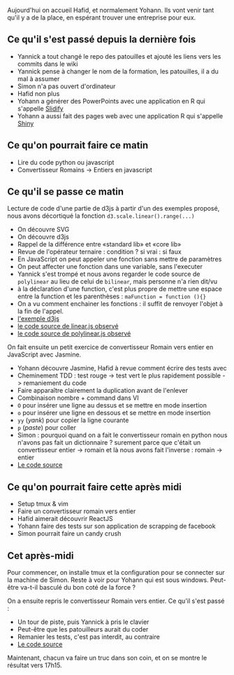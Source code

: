 
Aujourd'hui on accueil Hafid, et normalement Yohann. Ils vont venir tant qu'il
y a de la place, en espérant trouver une entreprise pour eux.

## Ce qu'il s'est passé depuis la dernière fois

* Yannick a tout changé le repo des patouilles et ajouté les liens vers les
  commits dans le wiki
* Yannick pense à changer le nom de la formation, les patouilles, il a du mal à
  assumer
* Simon n'a pas ouvert d'ordinateur
* Hafid non plus
* Yohann a générer des PowerPoints avec une application en R qui s'appelle [Slidify](http://slidify.org/)
* Yohann a aussi fait des pages web avec une application R qui s'appelle [Shiny](https://www.rstudio.com/products/shiny/)


## Ce qu'on pourrait faire ce matin

* Lire du code python ou javascript
* Convertisseur Romains -> Entiers en javascript


## Ce qu'il se passe ce matin

Lecture de code d'une partie de d3js à partir d'un des exemples proposé, nous avons décortiqué la fonction `d3.scale.linear().range(...)`

* On découvre SVG
* On découvre d3js
* Rappel de la différence entre «standard lib» et «core lib»
* Revue de l'opérateur ternaire : condition ? si vrai : si faux
* En JavaScript on peut appeler une fonction sans mettre de paramètres
* On peut affecter une fonction dans une variable, sans l'executer
* Yannick s'est trompé et nous avons regarder le code source de `polylinear` au lieu de celui de `bilinear`, mais personne n'a rien dit/vu
* à la déclaration d'une function, c'est plus propre de mettre une espace entre la function et les parenthèses : `maFunction = function (){}`
* On a vu comment enchainer les fonctions : il suffit de renvoyer l'objet à la fin de l'appel.
* [l'exemple d3js](http://bl.ocks.org/mbostock/4062085)
* [le code source de linear.js observé](https://github.com/mbostock/d3/blob/master/src/scale/linear.js)
* [le code source de polylinear.js observé](https://github.com/mbostock/d3/blob/master/src/scale/polylinear.js)

On fait ensuite un petit exercice de convertisseur Romain vers entier en JavaScript avec Jasmine.

* Yohann découvre Jasmine, Hafid à revue comment écrire des tests avec
* Cheminement TDD : test rouge -> test vert le plus rapidement possible -> remaniement du code
* Faire apparaître clairement la duplication avant de l'enlever
* Combinaison nombre + command dans VI
* `O` pour insérer une ligne au dessus et se mettre en mode insertion
* `o` pour insérer une ligne en dessous et se mettre en mode insertion
* `yy` (_yank_) pour copier la ligne courante
* `p` (_paste_) pour coller
* Simon : pourquoi quand on a fait le convertisseur romain en python nous n'avons pas fait un dictionnaire ? surement parce que c'était un convertisseur entier -> romain et là nous avons fait l'inverse : romain -> entier
* [Le code source](https://github.com/ut7/patouilles-de-p3l/commit/3a09c2005c5ffd9159c14c9848283cce8af60818)


## Ce qu'on pourrait faire cette après midi

* Setup tmux & vim
* Faire un convertisseur romain vers entier
* Hafid aimerait découvrir ReactJS
* Yohann faire des tests sur son application de scrapping de facebook
* Simon pourrait faire un candy crush

## Cet après-midi

Pour commencer, on installe tmux et la configuration pour se connecter sur la machine de Simon. Reste à voir pour Yohann qui est sous windows. Peut-être va-t-il basculé du bon coté de la force ?

On a ensuite repris le convertisseur Romain vers entier. Ce qu'il s'est passé :

* Un tour de piste, puis Yannick à pris le clavier
* Peut-être que les patouilleurs aurait du coder
* Remanier les tests, c'est pas interdit, au contraire
* [Le code source](https://github.com/ut7/patouilles-de-p3l/commit/a66842a5e86c0b83eb7f77c1b0e44f4d58444e91)

Maintenant, chacun va faire un truc dans son coin, et on se montre le résultat vers 17h15.
